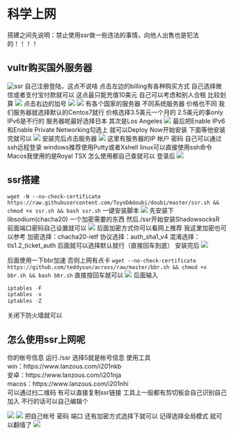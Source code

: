 <h1><strong>科学上网</strong></h1>
搭建之间先说明：禁止使用ssr做一些违法的事情，向他人出售也是犯法的！！！！
<h2>vultr购买国外服务器</h2>

![ssr](https://i.loli.net/2019/01/20/5c446e58e392c.png)
自己注册登陆，这点不说啥
点击左边的billing有各种购买方式 自己选择微信或者支付宝付款就可以
这点最只能充值10美元 自己可以考虑和别人合租 比较划算
![](https://i.loli.net/2019/01/20/5c447021cdf7b.png)
点击右边的加号
![](https://i.loli.net/2019/01/20/5c4470c711d0a.png)
![](https://i.loli.net/2019/01/20/5c44707d6066e.png)
有各个国家的服务器 不同系统服务器 价格也不同
我们服务器就选择默认的Centos7就行 价格选择3.5美元一个月的
2.5美元的事only IPv6是不行的 服务器呢最好选择日本 其次是Los Angeles
![](https://i.loli.net/2019/01/20/5c44716148235.png)
最后把Enable IPv6和Enable Private Networking勾选上 就可以Deploy Now开始安装
下面等他安装完就可以
![](https://i.loli.net/2019/01/20/5c4473a450af1.png)
安装完后点击服务器
![](https://i.loli.net/2019/01/20/5c4473a450af1.png)
这里有服务器的IP 帐户 密码
自己可以通过ssh远程登录
windows推荐使用Putty或者Xshell
linux可以直接使用ssh命令
Macos我使用的是Royal TSX
怎么使用都自己查就可以 登录后
![](https://i.loli.net/2019/01/20/5c4474ceaf05a.png)
<h2>ssr搭建</h2>

``wget -N --no-check-certificate https://raw.githubusercontent.com/ToyoDAdoubi/doubi/master/ssr.sh && chmod +x ssr.sh && bash ssr.sh``
一键安装脚本
![](https://i.loli.net/2019/01/20/5c447584f2f74.png)
先安装下libsodium(chacha20) 一个加密需要的东西
然后./ssr开始安装ShadowsocksR
前面端口密码自己设置就可以
![](https://i.loli.net/2019/01/20/5c447fab8e59b.png)
后面加密方式你可以看网上推荐
我这里加密也可以参考
加密选择：chacha20-ietf
协议选择：auth_sha1_v4
混淆选择：tls1.2_ticket_auth
后面就可以选择默认就行（直接回车到底）
安装完后
![](https://i.loli.net/2019/01/20/5c447fcc03e90.png)

后面使用一下bbr加速 否则上网有点卡
``wget --no-check-certificate https://github.com/teddysun/across/raw/master/bbr.sh && chmod +x bbr.sh && bash bbr.sh``
直接按回车就可以 
![](https://i.loli.net/2019/01/20/5c447fcc2b1e1.png)
后面输入
```python
iptables -F
iptables -x
iptables -Z
```
关闭下防火墙就可以

<h2>怎么使用ssr上网呢</h2>
你的帐号信息 运行./ssr 选择5就是帐号信息
使用工具 <br>
win：https://www.lanzous.com/i201nkb<br>
安卓：https://www.lanzous.com/i201nja<br>
macos：https://www.lanzous.com/i201nhi<br>
可以通过扫二维码 有可以直接复制ssr链接 工具上一般都有剪切板会自己识别自己加入 不行的话可以自己编辑个<br>

![](https://i.loli.net/2019/01/20/5c447fdea5436.png)
![](https://i.loli.net/2019/01/20/5c4480f6dee4b.png)
把自己帐号 密码 端口 还有加密方式选择下就可以	记得选择全局模式 就可以翻墙了
![](https://i.loli.net/2019/01/20/5c447fdfc6917.png)	
